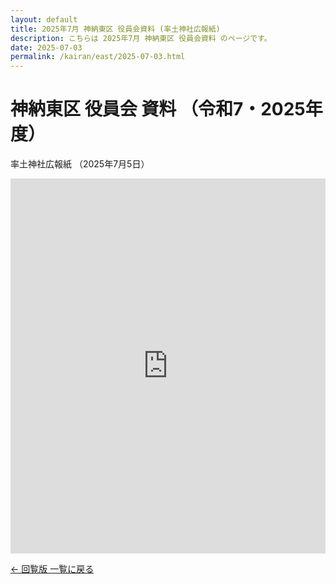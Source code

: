 ```yaml
---
layout: default
title: 2025年7月 神納東区 役員会資料 (率土神社広報紙)
description: こちらは 2025年7月 神納東区 役員会資料 のページです。
date: 2025-07-03
permalink: /kairan/east/2025-07-03.html
---
```

  <main>
    <h1>神納東区 役員会 資料 （令和7・2025年度）</h1>
     <p>率土神社広報紙 （2025年7月5日）</p>
      <iframe src="https://docs.google.com/document/d/1vaHhjwOrCazsZLs99HJtGkDtAgHf1oW0xpvSlCyv3J4/preview" width="100%" height="600" frameborder="0"></iframe>
    <!-- 更新方法 -->
    <!-- <iframe src="https://docs.google.com/document/d/＊＊＊（コピーした/d/の後の文字列をここに入れる）＊＊＊＊＊/preview" width="100%" height="600" frameborder="0"></iframe> -->
<!-- Googleドキュメントのリンクは
https://docs.google.com/document/d/＊＊＊この部分をコピーする＊＊＊/edit?usp=sharing -->
            <p><a href="{{ '/kairan/index.html' | relative_url }}">← 回覧版 一覧に戻る</a></p>
</main>